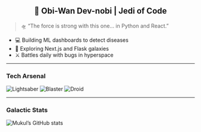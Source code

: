 <h2 align="center">👾 Obi-Wan Dev-nobi | Jedi of Code</h2>

> 🛸 “The force is strong with this one... in Python and React.”

- 💻 Building ML dashboards to detect diseases
- 🌌 Exploring Next.js and Flask galaxies
- ⚔️ Battles daily with bugs in hyperspace

---

### Tech Arsenal

![Lightsaber](https://img.shields.io/badge/-Python-FFD43B?style=flat-square&logo=python&logoColor=blue)
![Blaster](https://img.shields.io/badge/-React-61DAFB?style=flat-square&logo=react&logoColor=black)
![Droid](https://img.shields.io/badge/-Node.js-339933?style=flat-square&logo=node-dot-js&logoColor=white)

---

### Galactic Stats

![Mukul’s GitHub stats](https://github-readme-stats.vercel.app/api?username=obi_wankenobi699&show_icons=true&theme=radical)
